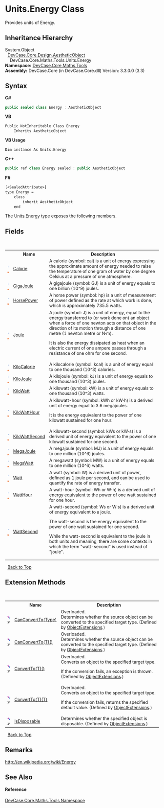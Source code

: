 # Units.Energy Class
 

Provides units of Energy.


## Inheritance Hierarchy
System.Object<br />&nbsp;&nbsp;<a href="T_DevCase_Core_Design_AestheticObject">DevCase.Core.Design.AestheticObject</a><br />&nbsp;&nbsp;&nbsp;&nbsp;DevCase.Core.Maths.Tools.Units.Energy<br />
**Namespace:**&nbsp;<a href="N_DevCase_Core_Maths_Tools">DevCase.Core.Maths.Tools</a><br />**Assembly:**&nbsp;DevCase.Core (in DevCase.Core.dll) Version: 3.3.0.0 (3.3)

## Syntax

**C#**<br />
``` C#
public sealed class Energy : AestheticObject
```

**VB**<br />
``` VB
Public NotInheritable Class Energy
	Inherits AestheticObject
```

**VB Usage**<br />
``` VB Usage
Dim instance As Units.Energy
```

**C++**<br />
``` C++
public ref class Energy sealed : public AestheticObject
```

**F#**<br />
``` F#
[<SealedAttribute>]
type Energy =  
    class
        inherit AestheticObject
    end
```

The Units.Energy type exposes the following members.


## Fields
&nbsp;<table><tr><th></th><th>Name</th><th>Description</th></tr><tr><td>![Public field](media/pubfield.gif "Public field")![Static member](media/static.gif "Static member")</td><td><a href="F_DevCase_Core_Maths_Tools_Units_Energy_Calorie">Calorie</a></td><td>
A calorie (symbol: cal) is a unit of energy expressing the approximate amount of energy needed to raise the temperature of one gram of water by one degree Celsius at a pressure of one atmosphere.</td></tr><tr><td>![Public field](media/pubfield.gif "Public field")![Static member](media/static.gif "Static member")</td><td><a href="F_DevCase_Core_Maths_Tools_Units_Energy_GigaJoule">GigaJoule</a></td><td>
A gigajoule (symbol: GJ) is a unit of energy equals to one billion (10^9) joules.</td></tr><tr><td>![Public field](media/pubfield.gif "Public field")![Static member](media/static.gif "Static member")</td><td><a href="F_DevCase_Core_Maths_Tools_Units_Energy_HorsePower">HorsePower</a></td><td>
A horse power (symbol: hp) is a unit of measurement of power defined as the rate at which work is done, which is approximately 735.5 watts.</td></tr><tr><td>![Public field](media/pubfield.gif "Public field")![Static member](media/static.gif "Static member")</td><td><a href="F_DevCase_Core_Maths_Tools_Units_Energy_Joule">Joule</a></td><td>
A joule (symbol: J) is a unit of energy, equal to the energy transferred to (or work done on) an object when a force of one newton acts on that object in the direction of its motion through a distance of one metre (1 newton metre or N·m). 

 It is also the energy dissipated as heat when an electric current of one ampere passes through a resistance of one ohm for one second.</td></tr><tr><td>![Public field](media/pubfield.gif "Public field")![Static member](media/static.gif "Static member")</td><td><a href="F_DevCase_Core_Maths_Tools_Units_Energy_KiloCalorie">KiloCalorie</a></td><td>
A kilocalorie (symbol: kcal) is a unit of energy equal to one thousand (10^3) calories.</td></tr><tr><td>![Public field](media/pubfield.gif "Public field")![Static member](media/static.gif "Static member")</td><td><a href="F_DevCase_Core_Maths_Tools_Units_Energy_KiloJoule">KiloJoule</a></td><td>
A kilojoule (symbol: kJ) is a unit of energy equals to one thousand (10^3) joules.</td></tr><tr><td>![Public field](media/pubfield.gif "Public field")![Static member](media/static.gif "Static member")</td><td><a href="F_DevCase_Core_Maths_Tools_Units_Energy_KiloWatt">KiloWatt</a></td><td>
A kilowatt (symbol: kW) is a unit of energy equals to one thousand (10^3) watts.</td></tr><tr><td>![Public field](media/pubfield.gif "Public field")![Static member](media/static.gif "Static member")</td><td><a href="F_DevCase_Core_Maths_Tools_Units_Energy_KiloWattHour">KiloWattHour</a></td><td>
A kilowatt-hour (symbol: kWh or kW⋅h) is a derived unit of energy equal to 3.6 megajoules. 

 It is the energy equivalent to the power of one kilowatt sustained for one hour.</td></tr><tr><td>![Public field](media/pubfield.gif "Public field")![Static member](media/static.gif "Static member")</td><td><a href="F_DevCase_Core_Maths_Tools_Units_Energy_KiloWattSecond">KiloWattSecond</a></td><td>
A kilowatt-second (symbol: kWs or kW⋅s) is a derived unit of energy equivalent to the power of one kilowatt sustained for one second.</td></tr><tr><td>![Public field](media/pubfield.gif "Public field")![Static member](media/static.gif "Static member")</td><td><a href="F_DevCase_Core_Maths_Tools_Units_Energy_MegaJoule">MegaJoule</a></td><td>
A megajoule (symbol: MJ) is a unit of energy equals to one million (10^6) joules.</td></tr><tr><td>![Public field](media/pubfield.gif "Public field")![Static member](media/static.gif "Static member")</td><td><a href="F_DevCase_Core_Maths_Tools_Units_Energy_MegaWatt">MegaWatt</a></td><td>
A megawatt (symbol: MW) is a unit of energy equals to one million (10^6) watts.</td></tr><tr><td>![Public field](media/pubfield.gif "Public field")![Static member](media/static.gif "Static member")</td><td><a href="F_DevCase_Core_Maths_Tools_Units_Energy_Watt">Watt</a></td><td>
A watt (symbol: W) is a derived unit of power, defined as 1 joule per second, and can be used to quantify the rate of energy transfer.</td></tr><tr><td>![Public field](media/pubfield.gif "Public field")![Static member](media/static.gif "Static member")</td><td><a href="F_DevCase_Core_Maths_Tools_Units_Energy_WattHour">WattHour</a></td><td>
A watt-hour (symbol: Wh or W⋅h) is a derived unit of energy equivalent to the power of one watt sustained for one hour.</td></tr><tr><td>![Public field](media/pubfield.gif "Public field")![Static member](media/static.gif "Static member")</td><td><a href="F_DevCase_Core_Maths_Tools_Units_Energy_WattSecond">WattSecond</a></td><td>
A watt-second (symbol: Ws or W·s) is a derived unit of energy equivalent to a joule. 

 The watt-second is the energy equivalent to the power of one watt sustained for one second. 

 While the watt-second is equivalent to the joule in both units and meaning, there are some contexts in which the term "watt-second" is used instead of "joule".</td></tr></table>&nbsp;
<a href="#units.energy-class">Back to Top</a>

## Extension Methods
&nbsp;<table><tr><th></th><th>Name</th><th>Description</th></tr><tr><td>![Public Extension Method](media/pubextension.gif "Public Extension Method")![Code example](media/CodeExample.png "Code example")</td><td><a href="M_DevCase_Core_Extensions_Object_ObjectExtensions_CanConvertTo">CanConvertTo(Type)</a></td><td>Overloaded.  
Determines whether the source object can be converted to the specified target type.
 (Defined by <a href="T_DevCase_Core_Extensions_Object_ObjectExtensions">ObjectExtensions</a>.)</td></tr><tr><td>![Public Extension Method](media/pubextension.gif "Public Extension Method")![Code example](media/CodeExample.png "Code example")</td><td><a href="M_DevCase_Core_Extensions_Object_ObjectExtensions_CanConvertTo__1">CanConvertTo(T)()</a></td><td>Overloaded.  
Determines whether the source object can be converted to the specified target type.
 (Defined by <a href="T_DevCase_Core_Extensions_Object_ObjectExtensions">ObjectExtensions</a>.)</td></tr><tr><td>![Public Extension Method](media/pubextension.gif "Public Extension Method")![Code example](media/CodeExample.png "Code example")</td><td><a href="M_DevCase_Core_Extensions_Object_ObjectExtensions_ConvertTo__1">ConvertTo(T)()</a></td><td>Overloaded.  
Converts an object to the specified target type. 

 If the conversion fails, an exception is thrown.
 (Defined by <a href="T_DevCase_Core_Extensions_Object_ObjectExtensions">ObjectExtensions</a>.)</td></tr><tr><td>![Public Extension Method](media/pubextension.gif "Public Extension Method")![Code example](media/CodeExample.png "Code example")</td><td><a href="M_DevCase_Core_Extensions_Object_ObjectExtensions_ConvertTo__1_1">ConvertTo(T)(T)</a></td><td>Overloaded.  
Converts an object to the specified target type. 

 If the conversion fails, returns the specified default value.
 (Defined by <a href="T_DevCase_Core_Extensions_Object_ObjectExtensions">ObjectExtensions</a>.)</td></tr><tr><td>![Public Extension Method](media/pubextension.gif "Public Extension Method")![Code example](media/CodeExample.png "Code example")</td><td><a href="M_DevCase_Core_Extensions_Object_ObjectExtensions_IsDisposable">IsDisposable</a></td><td>
Determines whether the specified object is disposable.
 (Defined by <a href="T_DevCase_Core_Extensions_Object_ObjectExtensions">ObjectExtensions</a>.)</td></tr></table>&nbsp;
<a href="#units.energy-class">Back to Top</a>

## Remarks
<a href="http://en.wikipedia.org/wiki/Energy" target="_blank">http://en.wikipedia.org/wiki/Energy</a>

## See Also


#### Reference
<a href="N_DevCase_Core_Maths_Tools">DevCase.Core.Maths.Tools Namespace</a><br />